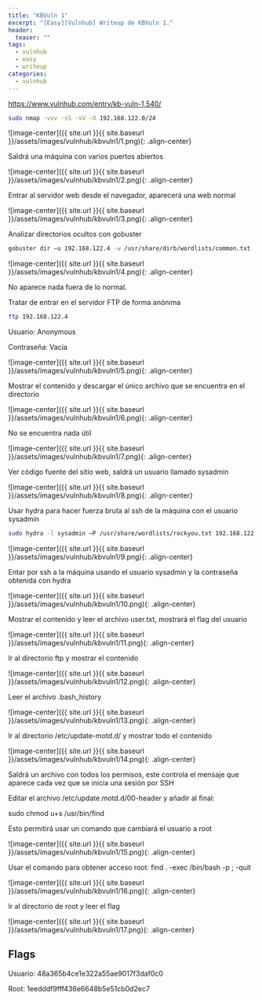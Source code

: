 ```yaml
---
title: "KBVuln 1"
excerpt: "[Easy][Vulnhub] Writeup de KBVuln 1."
header:
  teaser: ""
tags:
  - vulnhub
  - easy
  - writeup
categories:
  - vulnhub
---
```


https://www.vulnhub.com/entry/kb-vuln-1,540/

```bash
sudo nmap -vvv -sS -sV -O 192.168.122.0/24
```

![image-center]({{ site.url }}{{ site.baseurl }}/assets/images/vulnhub/kbvuln1/1.png){: .align-center}

Saldrá una máquina con varios puertos abiertos

![image-center]({{ site.url }}{{ site.baseurl }}/assets/images/vulnhub/kbvuln1/2.png){: .align-center}

Entrar al servidor web desde el navegador, aparecerá una web normal

![image-center]({{ site.url }}{{ site.baseurl }}/assets/images/vulnhub/kbvuln1/3.png){: .align-center}

Analizar directorios ocultos con gobuster
```bash
gobuster dir –u 192.168.122.4 -w /usr/share/dirb/wordlists/common.txt
```

![image-center]({{ site.url }}{{ site.baseurl }}/assets/images/vulnhub/kbvuln1/4.png){: .align-center}

No aparece nada fuera de lo normal.

Tratar de entrar en el servidor FTP de forma anónima
```bash
ftp 192.168.122.4
```

Usuario: Anonymous

Contraseña: Vacía

![image-center]({{ site.url }}{{ site.baseurl }}/assets/images/vulnhub/kbvuln1/5.png){: .align-center}

Mostrar el contenido y descargar el único archivo que se encuentra en el directorio

![image-center]({{ site.url }}{{ site.baseurl }}/assets/images/vulnhub/kbvuln1/6.png){: .align-center}

No se encuentra nada útil

![image-center]({{ site.url }}{{ site.baseurl }}/assets/images/vulnhub/kbvuln1/7.png){: .align-center}

Ver código fuente del sitio web, saldrá un usuario llamado sysadmin

![image-center]({{ site.url }}{{ site.baseurl }}/assets/images/vulnhub/kbvuln1/8.png){: .align-center}

Usar hydra para hacer fuerza bruta al ssh de la máquina con el usuario sysadmin

```bash
sudo hydra -l sysadmin –P /usr/share/wordlists/rockyou.txt 192.168.122.4 ssh
```

![image-center]({{ site.url }}{{ site.baseurl }}/assets/images/vulnhub/kbvuln1/9.png){: .align-center}

Entar por ssh a la máquina usando el usuario sysadmin y la contraseña obtenida con hydra

![image-center]({{ site.url }}{{ site.baseurl }}/assets/images/vulnhub/kbvuln1/10.png){: .align-center}

Mostrar el contenido y leer el archivo user.txt, mostrará el flag del usuario

![image-center]({{ site.url }}{{ site.baseurl }}/assets/images/vulnhub/kbvuln1/11.png){: .align-center}

Ir al directorio ftp y mostrar el contenido

![image-center]({{ site.url }}{{ site.baseurl }}/assets/images/vulnhub/kbvuln1/12.png){: .align-center}

Leer el archivo .bash_history

![image-center]({{ site.url }}{{ site.baseurl }}/assets/images/vulnhub/kbvuln1/13.png){: .align-center}

Ir al directorio /etc/update-motd.d/ y mostrar todo el contenido

![image-center]({{ site.url }}{{ site.baseurl }}/assets/images/vulnhub/kbvuln1/14.png){: .align-center}

Saldrá un archivo con todos los permisos, este controla el mensaje que aparece cada vez que se inicia una sesión por SSH

Editar el archivo /etc/update.motd.d/00-header y añadir al final:

sudo chmod u+s /usr/bin/find

Esto permitirá usar un comando que cambiará el usuario a root

![image-center]({{ site.url }}{{ site.baseurl }}/assets/images/vulnhub/kbvuln1/15.png){: .align-center}

Usar el comando para obtener acceso root:
find . -exec /bin/bash -p \; -quit

![image-center]({{ site.url }}{{ site.baseurl }}/assets/images/vulnhub/kbvuln1/16.png){: .align-center}

Ir al directorio de root y leer el flag

![image-center]({{ site.url }}{{ site.baseurl }}/assets/images/vulnhub/kbvuln1/17.png){: .align-center}

## Flags

Usuario: 48a365b4ce1e322a55ae9017f3daf0c0

Root: 1eedddf9fff436e6648b5e51cb0d2ec7
